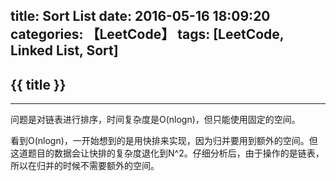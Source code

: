 title: Sort List
date: 2016-05-16 18:09:20
categories: 【LeetCode】
tags: [LeetCode, Linked List, Sort]
---
## {{ title }} ##

---

问题是对链表进行排序，时间复杂度是O(nlogn)，但只能使用固定的空间。

看到O(nlogn)，一开始想到的是用快排来实现，因为归并要用到额外的空间。但这道题目的数据会让快排的复杂度退化到N^2。仔细分析后，由于操作的是链表，所以在归并的时候不需要额外的空间。